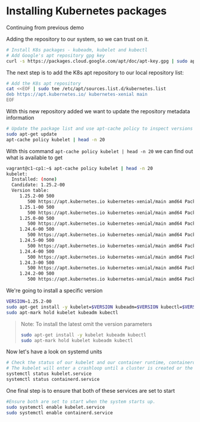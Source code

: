 # Installing Kubernetes packages

Continuing from previous demo

Adding the repository to our system, so we can trust on it.

```bash
# Install K8s packages - kubeadm, kubelet and kubectl
# Add Google's apt repository gpg key
curl -s https://packages.cloud.google.com/apt/doc/apt-key.gpg | sudo apt-key add -
```

The next step is to add the K8s apt repository to our local repository list:

```bash
# Add the K8s apt repository
cat <<EOF | sudo tee /etc/apt/sources.list.d/kubernetes.list
deb https://apt.kubernetes.io/ kubernetes-xenial main
EOF
```

With this new repository added we want to update the repository metadata information

```bash
# Update the package list and use apt-cache policy to inspect versions available in the repository
sudo apt-get update
apt-cache policy kubelet | head -n 20
```

With this command `apt-cache policy kubelet | head -n 20` we can find out what is available to get

```bash
vagrant@c1-cp1:~$ apt-cache policy kubelet | head -n 20
kubelet:
  Installed: (none)
  Candidate: 1.25.2-00
  Version table:
     1.25.2-00 500
        500 https://apt.kubernetes.io kubernetes-xenial/main amd64 Packages
     1.25.1-00 500
        500 https://apt.kubernetes.io kubernetes-xenial/main amd64 Packages
     1.25.0-00 500
        500 https://apt.kubernetes.io kubernetes-xenial/main amd64 Packages
     1.24.6-00 500
        500 https://apt.kubernetes.io kubernetes-xenial/main amd64 Packages
     1.24.5-00 500
        500 https://apt.kubernetes.io kubernetes-xenial/main amd64 Packages
     1.24.4-00 500
        500 https://apt.kubernetes.io kubernetes-xenial/main amd64 Packages
     1.24.3-00 500
        500 https://apt.kubernetes.io kubernetes-xenial/main amd64 Packages
     1.24.2-00 500
        500 https://apt.kubernetes.io kubernetes-xenial/main amd64 Packages
```

We're going to install a specific version

```bash
VERSION=1.25.2-00
sudo apt-get install -y kubelet=$VERSION kubeadm=$VERSION kubectl=$VERSION
sudo apt-mark hold kubelet kubeadm kubectl
```

> Note: To install the latest omit the version parameters
>
> ```bash
> sudo apt-get install -y kubelet kubeadm kubectl
> sudo apt-mark hold kubelet kubeadm kubectl
> ```

Now let's have a look on systemd units

```bash
# Check the status of our kubelet and our container runtime, containerd
# The kubelet will enter a crashloop until a cluster is created or the node is joined to an existing cluster.
systemctl status kubelet.service
systemctl status containerd.service
```

One final step is to ensure that both of these services are set to start

```bash
#Ensure both are set to start when the system starts up.
sudo systemctl enable kubelet.service
sudo systemctl enable containerd.service
```
